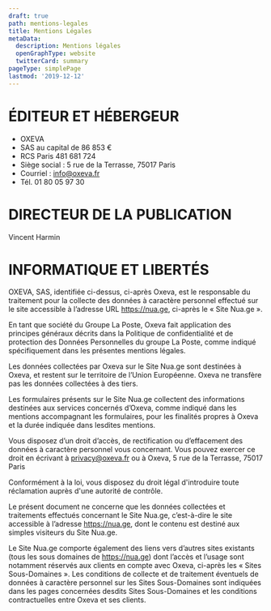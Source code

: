 ```yaml
---
draft: true
path: mentions-legales
title: Mentions Légales
metaData:
  description: Mentions légales
  openGraphType: website
  twitterCard: summary
pageType: simplePage
lastmod: '2019-12-12'
---
```

# ÉDITEUR ET HÉBERGEUR

* OXEVA
* SAS au capital de 86 853 €
* RCS Paris 481 681 724
* Siège social : 5 rue de la Terrasse, 75017 Paris 
* Courriel : info@oxeva.fr
* Tél. 01 80 05 97 30


# DIRECTEUR DE LA PUBLICATION


Vincent Harmin



# INFORMATIQUE ET LIBERTÉS

OXEVA, SAS, identifiée ci-dessus, ci-après Oxeva, est le responsable du traitement pour la collecte des données à caractère personnel effectué sur le site accessible à l’adresse URL https://nua.ge, ci-après le « Site Nua.ge ».

En tant que société du Groupe La Poste, Oxeva fait application des principes généraux décrits dans la Politique de confidentialité et de protection des Données Personnelles du groupe La Poste, comme indiqué spécifiquement dans les présentes mentions légales.

Les données collectées par Oxeva sur le Site Nua.ge sont destinées à Oxeva, et restent sur le territoire de l’Union Européenne. Oxeva ne transfère pas les données collectées à des tiers.

Les formulaires présents sur le Site Nua.ge collectent des informations destinées aux services concernés d’Oxeva, comme indiqué dans les mentions accompagnant les formulaires, pour les finalités propres à Oxeva et la durée indiquée dans lesdites mentions.

Vous disposez d’un droit d’accès, de rectification ou d’effacement des données à caractère personnel vous concernant. Vous pouvez exercer ce droit en écrivant à privacy@oxeva.fr ou à Oxeva, 5 rue de la Terrasse, 75017 Paris

Conformément à la loi, vous disposez du droit légal d'introduire toute réclamation auprès d'une autorité de contrôle.

Le présent document ne concerne que les données collectées et traitements effectués concernant le Site Nua.ge, c’est-à-dire le site accessible à l’adresse https://nua.ge, dont le contenu est destiné aux simples visiteurs du Site Nua.ge.

Le Site Nua.ge comporte également des liens vers d’autres sites existants (tous les sous domaines de https://nua.ge) dont l’accès et l’usage sont notamment réservés aux clients en compte avec Oxeva, ci-après les « Sites Sous-Domaines ». Les conditions de collecte et de traitement éventuels de données à caractère personnel sur les Sites Sous-Domaines sont indiquées dans les pages concernées desdits Sites Sous-Domaines et les conditions contractuelles entre Oxeva et ses clients.
